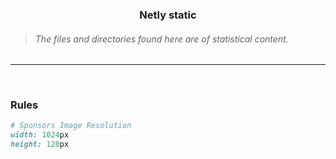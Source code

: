 <h3 align="center">Netly static</h3>

> ###### The files and directories found here are of statistical content.

<hr><br>

### Rules

```rb
# Sponsors Image Resolution
width: 1024px
height: 128px
```
